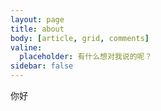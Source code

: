 ```yaml
---
layout: page
title: about
body: [article, grid, comments]
valine:
  placeholder: 有什么想对我说的呢？
sidebar: false
---
```

你好

